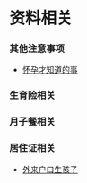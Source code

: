 # 资料相关

### 其他注意事项

- [怀孕才知道的事](https://www.zhihu.com/question/296169427)

### 生育险相关

### 月子餐相关

### 居住证相关

- [外来户口生孩子](https://zhuanlan.zhihu.com/p/414572245)
